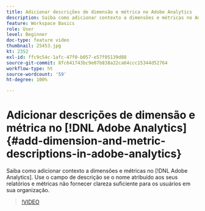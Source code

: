 ```yaml
---
title: Adicionar descrições de dimensão e métrica no Adobe Analytics
description: Saiba como adicionar contexto a dimensões e métricas no Adobe Analytics
feature: Workspace Basics
role: User
level: Beginner
doc-type: feature video
thumbnail: 25453.jpg
kt: 2352
exl-id: ffc9c54c-1afc-47f0-b057-e57f05139d88
source-git-commit: 8fc641743bc9e07b838a22ca64ccc15344d52764
workflow-type: ht
source-wordcount: '59'
ht-degree: 100%

---
```


# Adicionar descrições de dimensão e métrica no [!DNL Adobe Analytics] {#add-dimension-and-metric-descriptions-in-adobe-analytics}

Saiba como adicionar contexto a dimensões e métricas no [!DNL Adobe Analytics]. Use o campo de descrição se o nome atribuído aos seus relatórios e métricas não fornecer clareza suficiente para os usuários em sua organização.

>[!VIDEO](https://video.tv.adobe.com/v/25453/?quality=12&learn=on)
